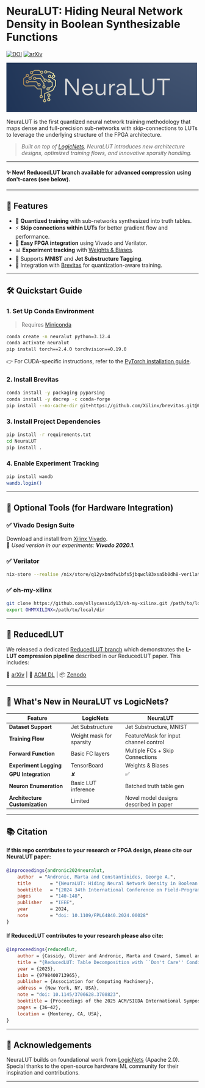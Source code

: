 # NeuraLUT: Hiding Neural Network Density in Boolean Synthesizable Functions

[![DOI](https://img.shields.io/badge/DOI-10.1109/FPL64840.2024.00028-orange)](https://doi.org/10.1109/FPL64840.2024.00028)
[![arXiv](https://img.shields.io/badge/arXiv-2403.00849-b31b1b.svg?style=flat)](https://arxiv.org/abs/2403.00849)

<p align="left">
  <img src="logo.png" width="500" alt="NeuraLUT Logo">
</p>

NeuraLUT is the first quantized neural network training methodology that maps dense and full-precision sub-networks with skip-connections to LUTs to leverage the underlying structure of the FPGA architecture.
> _Built on top of [LogicNets](https://github.com/Xilinx/logicnets), NeuraLUT introduces new architecture designs, optimized training flows, and innovative sparsity handling._
---

#### ✨ New! ReducedLUT branch available for advanced compression using don't-cares (see below).

---

## 🚀 Features

- 🔧 **Quantized training** with sub-networks synthesized into truth tables.
- ⚡️ **Skip connections within LUTs** for better gradient flow and performance.
- 🎯 **Easy FPGA integration** using Vivado and Verilator.
- 📊 **Experiment tracking** with [Weights & Biases](https://wandb.ai/).
- 🧠 Supports **MNIST** and **Jet Substructure Tagging**.
- 🧪 Integration with [Brevitas](https://github.com/Xilinx/brevitas) for quantization-aware training.

---

## 🛠️ Quickstart Guide

### 1. Set Up Conda Environment

> Requires [Miniconda](https://docs.conda.io/en/latest/miniconda.html)

```bash
conda create -n neuralut python=3.12.4
conda activate neuralut
pip install torch==2.4.0 torchvision==0.19.0
```

👉 For CUDA-specific instructions, refer to the [PyTorch installation guide](https://pytorch.org/get-started/locally/).

### 2. Install Brevitas

```bash
conda install -y packaging pyparsing
conda install -y docrep -c conda-forge
pip install --no-cache-dir git+https://github.com/Xilinx/brevitas.git@67be9b58c1c63d3923cac430ade2552d0db67ba5
```

### 3. Install Project Dependencies

```bash
pip install -r requirements.txt
cd NeuraLUT
pip install .
```

### 4. Enable Experiment Tracking

```bash
pip install wandb
wandb.login()
```

---

## 🔧 Optional Tools (for Hardware Integration)

### ✅ Vivado Design Suite

Download and install from [Xilinx Vivado](https://www.xilinx.com/products/design-tools/vivado.html).  
📌 _Used version in our experiments: **Vivado 2020.1**._

### ✅ Verilator

```bash
nix-store --realise /nix/store/q12yxbndfwibfs5jbqwcl83xsa5b0dh8-verilator-4.110
```

### ✅ oh-my-xilinx

```bash
git clone https://github.com/ollycassidy13/oh-my-xilinx.git /path/to/local/dir
export OHMYXILINX=/path/to/local/dir
```

---

## 🌿 ReducedLUT

We released a dedicated [ReducedLUT branch](https://github.com/MartaAndronic/NeuraLUT/tree/reducedlut) which demonstrates the **L-LUT compression pipeline** described in our ReducedLUT paper. This includes:
 
📄 [arXiv](https://arxiv.org/abs/2412.18579) | 📘 [ACM DL](https://dl.acm.org/doi/10.1145/3706628.3708823) | 📦 [Zenodo](https://doi.org/10.5281/zenodo.14499541)

---

## 🧬 What's New in NeuraLUT vs LogicNets?

| Feature | LogicNets | NeuraLUT |
|--------|-----------|-----------|
| **Dataset Support** | Jet Substructure | Jet Substructure, MNIST |
| **Training Flow** | Weight mask for sparsity | FeatureMask for input channel control |
| **Forward Function** | Basic FC layers | Multiple FCs + Skip Connections |
| **Experiment Logging** | TensorBoard | Weights & Biases |
| **GPU Integration** | ✘ | ✅ |
| **Neuron Enumeration** | Basic LUT inference | Batched truth table gen |
| **Architecture Customization** | Limited | Novel model designs described in paper |

---

## 📚 Citation

#### If this repo contributes to your research or FPGA design, please cite our NeuraLUT paper:

```bibtex
@inproceedings{andronic2024neuralut,
	author	= "Andronic, Marta and Constantinides, George A.",
	title		= "{NeuraLUT: Hiding Neural Network Density in Boolean Synthesizable Functions}",
	booktitle	= "{2024 34th International Conference on Field-Programmable Logic and Applications (FPL)}",
	pages		= "140-148",
	publisher	= "IEEE",
	year		= 2024,
	note		= "doi: 10.1109/FPL64840.2024.00028"
}
```
#### If ReducedLUT contributes to your research please also cite:
```bibtex
@inproceedings{reducedlut,
	author = {Cassidy, Oliver and Andronic, Marta and Coward, Samuel and Constantinides, George A.},
	title = "{ReducedLUT: Table Decomposition with ``Don't Care'' Conditions}",
	year = {2025},
	isbn = {9798400713965},
	publisher = {Association for Computing Machinery},
	address = {New York, NY, USA},
	note = "doi: 10.1145/3706628.3708823",
	booktitle = {Proceedings of the 2025 ACM/SIGDA International Symposium on Field Programmable Gate Arrays},
	pages = {36–42},
	location = {Monterey, CA, USA},
}
```
---

## 🤝 Acknowledgements

NeuraLUT builds on foundational work from [LogicNets](https://github.com/Xilinx/logicnets) (Apache 2.0).  
Special thanks to the open-source hardware ML community for their inspiration and contributions.

---